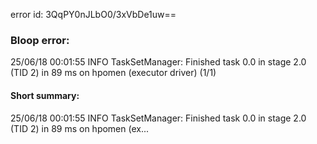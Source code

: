 error id: 3QqPY0nJLbO0/3xVbDe1uw==
### Bloop error:

25/06/18 00:01:55 INFO TaskSetManager: Finished task 0.0 in stage 2.0 (TID 2) in 89 ms on hpomen (executor driver) (1/1)
#### Short summary: 

25/06/18 00:01:55 INFO TaskSetManager: Finished task 0.0 in stage 2.0 (TID 2) in 89 ms on hpomen (ex...